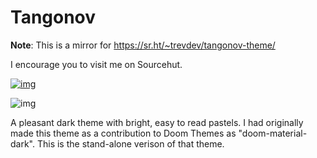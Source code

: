 # Tangonov

**Note**: This is a mirror for https://sr.ht/~trevdev/tangonov-theme/

I encourage you to visit me on Sourcehut.

[![img](https://melpa.org/packages/tangonov-theme-badge.svg)](https://melpa.org/#/tangonov-theme)

![img](images/tangonov.png)

A pleasant dark theme with bright, easy to read pastels. I had originally made this theme as a contribution to Doom Themes as "doom-material-dark". This is the stand-alone verison of that theme.
